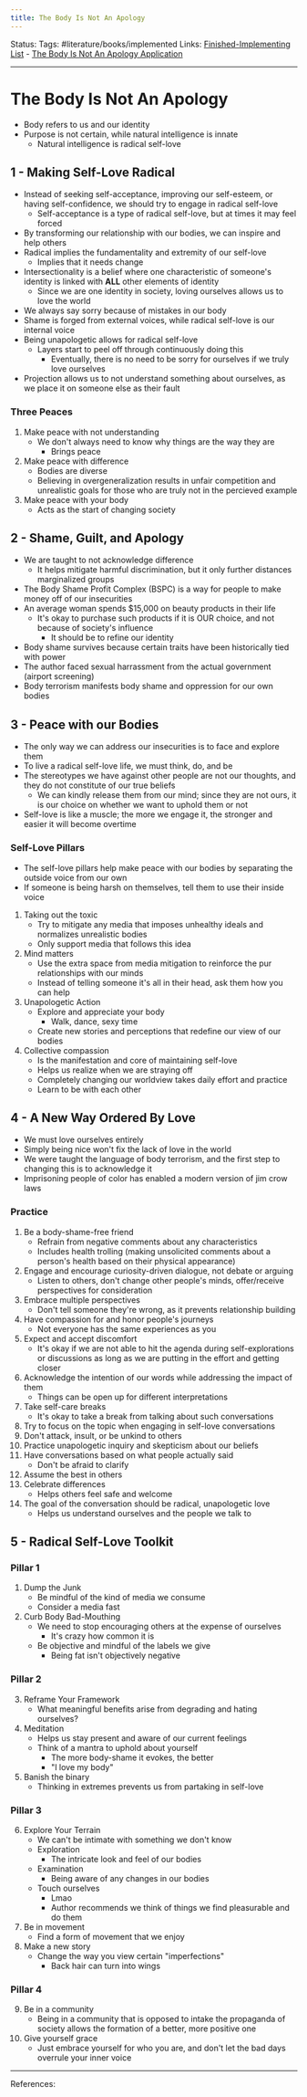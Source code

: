 ```yaml
---
title: The Body Is Not An Apology
---
```

Status:
Tags: #literature/books/implemented 
Links: [Finished-Implementing List](out/finished-implementing-list.md) - [The Body Is Not An Apology Application](out/the-body-is-not-an-apology-application.md)
___
# The Body Is Not An Apology
- Body refers to us and our identity
- Purpose is not certain, while natural intelligence is innate
	- Natural intelligence is radical self-love
## 1 - Making Self-Love Radical
- Instead of seeking self-acceptance, improving our self-esteem, or having self-confidence, we should try to engage in radical self-love
	- Self-acceptance is a type of radical self-love, but at times it may feel forced
- By transforming our relationship with our bodies,  we can inspire and help others
- Radical implies the fundamentality and extremity of our self-love
	- Implies that it needs change
- Intersectionality is a belief where one characteristic of someone's identity is linked with **ALL** other elements of identity
	- Since we are one identity in society, loving ourselves allows us to love the world
- We always say sorry because of mistakes in our body
- Shame is forged from external voices, while radical self-love is our internal voice
- Being unapologetic allows for radical self-love
	- Layers start to peel off through continuously doing this
		- Eventually, there is no need to be sorry for ourselves if we truly love ourselves
- Projection allows us to not understand something about ourselves, as we place it on someone else as their fault
### Three Peaces
1. Make peace with not understanding
	- We don't always need to know why things are the way they are
		- Brings peace
2.  Make peace with difference
	- Bodies are diverse
	- Believing in overgeneralization results in unfair competition and unrealistic goals for those who are truly not in the percieved example
3. Make peace with your body
	- Acts as the start of changing society
## 2 - Shame, Guilt, and Apology
- We are taught to not acknowledge difference
	- It helps mitigate harmful discrimination, but it only further distances marginalized groups
- The Body Shame Profit Complex (BSPC) is a way for people to make money off of our insecurities
- An average woman spends $15,000 on beauty products in their life
	- It's okay to purchase such products if it is OUR choice, and not because of society's influence
		- It should be to refine our identity
- Body shame survives because certain traits have been historically tied with power
- The author faced sexual harrassment from the actual government (airport screening)
- Body terrorism manifests body shame and oppression for our own bodies
## 3 - Peace with our Bodies
- The only way we can address our insecurities is to face and explore them
- To live a radical self-love life, we must think, do, and be
- The stereotypes we have against other people are not our thoughts, and they do not constitute of our true beliefs
	- We can kindly release them from our mind; since they are not ours, it is our choice on whether we want to uphold them or not
- Self-love is like a muscle; the more we engage it, the stronger and easier it will become overtime
### Self-Love Pillars
- The self-love pillars help make peace with our bodies by separating the outside voice from our own
- If someone is being harsh on themselves, tell them to use their inside voice
1. Taking out the toxic
	- Try to mitigate any media that imposes unhealthy ideals and normalizes unrealistic bodies
	- Only support media that follows this idea
2. Mind matters
	- Use the extra space from media mitigation to reinforce the pur relationships with our minds
	- Instead of telling someone it's all in their head, ask them how you can help
3.  Unapologetic Action
	- Explore and appreciate your body
		- Walk, dance, sexy time
	- Create new stories and perceptions that redefine our view of our bodies
4.  Collective compassion
	- Is the manifestation and core of maintaining self-love
	- Helps us realize when we are straying off
	- Completely changing our worldview takes daily effort and practice
	- Learn to be with each other
## 4 - A New Way Ordered By Love
- We must love ourselves entirely
- Simply being nice won't fix the lack of love in the world
- We were taught the language of body terrorism, and the first step to changing this is to acknowledge it
- Imprisoning people of color has enabled a modern version of jim crow laws
### Practice
1. Be a body-shame-free friend
	- Refrain from negative comments about any characteristics
	- Includes health trolling (making unsolicited comments about a person's health based on their physical appearance)
2. Engage and encourage curiosity-driven dialogue, not debate or arguing
	- Listen to others, don't change other people's minds, offer/receive perspectives for consideration
3. Embrace multiple perspectives
	- Don't tell someone they're wrong, as it prevents relationship building
4. Have compassion for and honor people's journeys
	- Not everyone has the same experiences as you
5. Expect and accept discomfort
	- It's okay if we are not able to hit the agenda during self-explorations or discussions as long as we are putting in the effort and getting closer
6. Acknowledge the intention of our words while addressing the impact of them
	- Things can be open up for different interpretations
7. Take self-care breaks
	- It's okay to take a break from talking about such conversations
8. Try to focus on the topic when engaging in self-love conversations
9. Don't attack, insult, or be unkind to others
10. Practice unapologetic inquiry and skepticism about our beliefs
11. Have conversations based on what people actually said
	- Don't be afraid to clarify
12. Assume the best in others
13. Celebrate differences
	- Helps others feel safe and welcome
14. The goal of the conversation should be radical, unapologetic love
	- Helps us understand ourselves and the people we talk to
## 5 - Radical Self-Love Toolkit
### Pillar 1
1. Dump the Junk
	- Be mindful of the kind of media we consume
	- Consider a media fast
2. Curb Body Bad-Mouthing
	- We need to stop encouraging others at the expense of ourselves
		- It's crazy how common it is
	- Be objective and mindful of the labels we give
		- Being fat isn't objectively negative
### Pillar 2
3. Reframe Your Framework
	- What meaningful benefits arise from degrading and hating ourselves?
4. Meditation
	-	Helps us stay present and aware of our current feelings
	-	Think of a mantra to uphold about yourself
		-	The more body-shame it evokes, the better
		-	"I love my body"
 5. Banish the binary
	- Thinking in extremes prevents us from partaking in self-love
### Pillar 3
6. Explore Your Terrain
	- We can't be intimate with something we don't know
	- Exploration
		- The intricate look and feel of our bodies
	- Examination
		- Being aware of any changes in our bodies
	- Touch ourselves
		- Lmao
		- Author recommends we think of things we find pleasurable and do them
7. Be in movement
	- Find a form of movement that we enjoy
8. Make a new story
	- Change the way you view certain "imperfections"
		- Back hair can turn into wings
### Pillar 4
9. Be in a community
	- Being in a community that is opposed to intake the propaganda of society allows the formation of a better, more positive one
10. Give yourself grace
	- Just embrace yourself for who you are, and don't let the bad days overrule your inner voice
___
References: